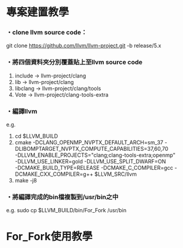# 專案建置教學

### ・clone llvm source code：
  git clone https://github.com/llvm/llvm-project.git -b release/5.x
  
### ・將四個資料夾分別覆蓋貼上至llvm source code
  1. include → llvm-project/clang
  2. lib → llvm-project/clang
  3. libclang → llvm-project/clang/tools
  4. Vote → llvm-project/clang-tools-extra

### ・編譯llvm
 e.g. 
  1. cd $LLVM_BUILD
  2. cmake -DCLANG_OPENMP_NVPTX_DEFAULT_ARCH=sm_37 -DLIBOMPTARGET_NVPTX_COMPUTE_CAPABILITIES=37,60,70 \
     -DLLVM_ENABLE_PROJECTS="clang;clang-tools-extra;openmp" \
     -DLLVM_USE_LINKER=gold -DLLVM_USE_SPLIT_DWARF=ON \
     -DCMAKE_BUILD_TYPE=RELEASE -DCMAKE_C_COMPILER=gcc -DCMAKE_CXX_COMPILER=g++ $LLVM_SRC/llvm
  3. make -j8

### ・將編譯完成的bin檔複製到/usr/bin之中
  e.g. sudo cp $LLVM_BUILD/bin/For_Fork /usr/bin

# For_Fork使用教學



